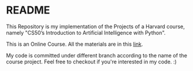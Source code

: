 # README

This Repository is my implementation of the Projects of a Harvard course, namely "CS50’s Introduction to Artificial Intelligence with Python".

This is an Online Course. All the materials are in this [link](https://courses.edx.org/courses/course-v1:HarvardX+CS50AI+1T2020).

My code is committed under different branch according to the name of the course project. Feel free to checkout if you're interested in my code. :)
